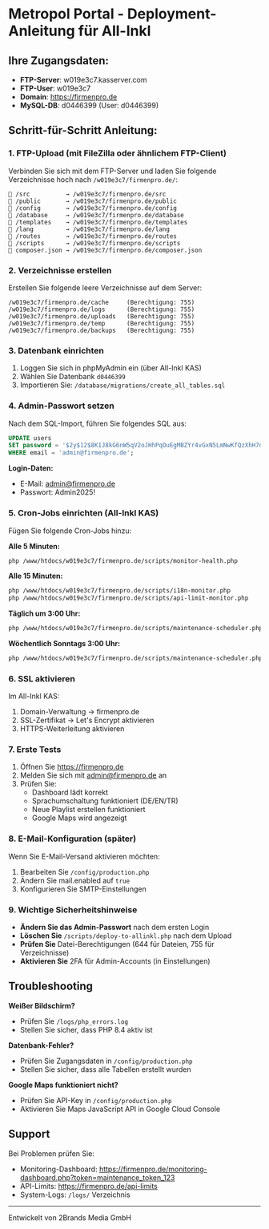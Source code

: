 # Metropol Portal - Deployment-Anleitung für All-Inkl

## Ihre Zugangsdaten:
- **FTP-Server**: w019e3c7.kasserver.com
- **FTP-User**: w019e3c7
- **Domain**: https://firmenpro.de
- **MySQL-DB**: d0446399 (User: d0446399)

## Schritt-für-Schritt Anleitung:

### 1. FTP-Upload (mit FileZilla oder ähnlichem FTP-Client)

Verbinden Sie sich mit dem FTP-Server und laden Sie folgende Verzeichnisse hoch nach `/w019e3c7/firmenpro.de/`:

```
📁 /src          → /w019e3c7/firmenpro.de/src
📁 /public       → /w019e3c7/firmenpro.de/public  
📁 /config       → /w019e3c7/firmenpro.de/config
📁 /database     → /w019e3c7/firmenpro.de/database
📁 /templates    → /w019e3c7/firmenpro.de/templates
📁 /lang         → /w019e3c7/firmenpro.de/lang
📁 /routes       → /w019e3c7/firmenpro.de/routes
📁 /scripts      → /w019e3c7/firmenpro.de/scripts
📄 composer.json → /w019e3c7/firmenpro.de/composer.json
```

### 2. Verzeichnisse erstellen

Erstellen Sie folgende leere Verzeichnisse auf dem Server:
```
/w019e3c7/firmenpro.de/cache     (Berechtigung: 755)
/w019e3c7/firmenpro.de/logs      (Berechtigung: 755)
/w019e3c7/firmenpro.de/uploads   (Berechtigung: 755)
/w019e3c7/firmenpro.de/temp      (Berechtigung: 755)
/w019e3c7/firmenpro.de/backups   (Berechtigung: 755)
```

### 3. Datenbank einrichten

1. Loggen Sie sich in phpMyAdmin ein (über All-Inkl KAS)
2. Wählen Sie Datenbank `d0446399`
3. Importieren Sie: `/database/migrations/create_all_tables.sql`

### 4. Admin-Passwort setzen

Nach dem SQL-Import, führen Sie folgendes SQL aus:
```sql
UPDATE users 
SET password = '$2y$12$8K1J8kG6nW5qV2oJHhPqOuEgMBZYr4vGxN5LmNwKfQzXhH7dG8qXK' 
WHERE email = 'admin@firmenpro.de';
```

**Login-Daten:**
- E-Mail: admin@firmenpro.de
- Passwort: Admin2025!

### 5. Cron-Jobs einrichten (All-Inkl KAS)

Fügen Sie folgende Cron-Jobs hinzu:

**Alle 5 Minuten:**
```bash
php /www/htdocs/w019e3c7/firmenpro.de/scripts/monitor-health.php
```

**Alle 15 Minuten:**
```bash
php /www/htdocs/w019e3c7/firmenpro.de/scripts/i18n-monitor.php
php /www/htdocs/w019e3c7/firmenpro.de/scripts/api-limit-monitor.php
```

**Täglich um 3:00 Uhr:**
```bash
php /www/htdocs/w019e3c7/firmenpro.de/scripts/maintenance-scheduler.php daily
```

**Wöchentlich Sonntags 3:00 Uhr:**
```bash
php /www/htdocs/w019e3c7/firmenpro.de/scripts/maintenance-scheduler.php weekly
```

### 6. SSL aktivieren

Im All-Inkl KAS:
1. Domain-Verwaltung → firmenpro.de
2. SSL-Zertifikat → Let's Encrypt aktivieren
3. HTTPS-Weiterleitung aktivieren

### 7. Erste Tests

1. Öffnen Sie https://firmenpro.de
2. Melden Sie sich mit admin@firmenpro.de an
3. Prüfen Sie:
   - Dashboard lädt korrekt
   - Sprachumschaltung funktioniert (DE/EN/TR)
   - Neue Playlist erstellen funktioniert
   - Google Maps wird angezeigt

### 8. E-Mail-Konfiguration (später)

Wenn Sie E-Mail-Versand aktivieren möchten:
1. Bearbeiten Sie `/config/production.php`
2. Ändern Sie mail.enabled auf `true`
3. Konfigurieren Sie SMTP-Einstellungen

### 9. Wichtige Sicherheitshinweise

- **Ändern Sie das Admin-Passwort** nach dem ersten Login
- **Löschen Sie** `/scripts/deploy-to-allinkl.php` nach dem Upload
- **Prüfen Sie** Datei-Berechtigungen (644 für Dateien, 755 für Verzeichnisse)
- **Aktivieren Sie** 2FA für Admin-Accounts (in Einstellungen)

## Troubleshooting

**Weißer Bildschirm?**
- Prüfen Sie `/logs/php_errors.log`
- Stellen Sie sicher, dass PHP 8.4 aktiv ist

**Datenbank-Fehler?**
- Prüfen Sie Zugangsdaten in `/config/production.php`
- Stellen Sie sicher, dass alle Tabellen erstellt wurden

**Google Maps funktioniert nicht?**
- Prüfen Sie API-Key in `/config/production.php`
- Aktivieren Sie Maps JavaScript API in Google Cloud Console

## Support

Bei Problemen prüfen Sie:
- Monitoring-Dashboard: https://firmenpro.de/monitoring-dashboard.php?token=maintenance_token_123
- API-Limits: https://firmenpro.de/api-limits
- System-Logs: `/logs/` Verzeichnis

---
Entwickelt von 2Brands Media GmbH